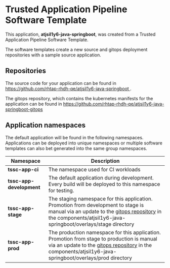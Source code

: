 # Trusted Application Pipeline Software Template

This application, **atjsil1y6-java-springboot**, was created from a Trusted Application Pipeline Software Template.

The software templates create a new source and gitops deployment repositories with a sample source application. 

## Repositories

The source code for your application can be found in [https://github.com/rhtap-rhdh-qe/atjsil1y6-java-springboot ](https://github.com/rhtap-rhdh-qe/atjsil1y6-java-springboot ).
 
The gitops repository, which contains the kubernetes manifests for the application can be found in 
[https://github.com/rhtap-rhdh-qe/atjsil1y6-java-springboot-gitops ](https://github.com/rhtap-rhdh-qe/atjsil1y6-java-springboot-gitops ) 

## Application namespaces 

The default application will be found in the following namespaces. Applications can be deployed into unique namespaces or multiple software templates can also bet generated into the same group namespaces.  

|  Namespace   |  Description   |  
| -------- | -------- |
| **tssc-app-ci** | The namespace used for CI workloads |
| **tssc-app-development** | The default application during development. Every build will be deployed to this namespace for testing. |
| **tssc-app-stage** | The staging namespace for this application. Promotion from development to stage is manual via an update to the [gitops repository](https://github.com/rhtap-rhdh-qe/atjsil1y6-java-springboot-gitops ) in the components/atjsil1y6-java-springboot/overlays/stage directory |
| **tssc-app-prod** | The production namespace for this application. Promotion from stage to production is manual via an update to the [gitops repository](https://github.com/rhtap-rhdh-qe/atjsil1y6-java-springboot-gitops ) in the components/atjsil1y6-java-springboot/overlays/prod directory |